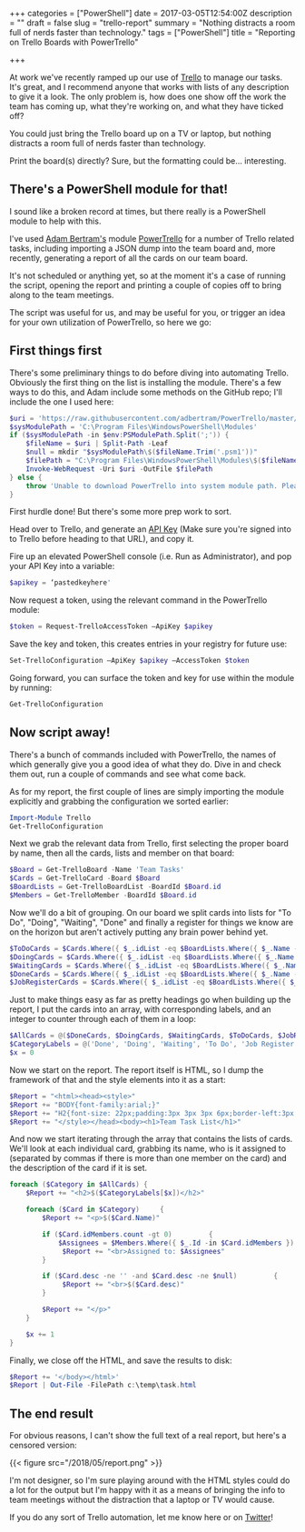 +++
categories = ["PowerShell"]
date = 2017-03-05T12:54:00Z
description = ""
draft = false
slug = "trello-report"
summary = "Nothing distracts a room full of nerds faster than technology."
tags = ["PowerShell"]
title = "Reporting on Trello Boards with PowerTrello"

+++


At work we've recently ramped up our use of [Trello](https://trello.com/) to manage our tasks. It's great, and I recommend anyone that works with lists of any description to give it a look. The only problem is, how does one show off the work the team has coming up, what they're working on, and what they have ticked off?

You could just bring the Trello board up on a TV or laptop, but nothing distracts a room full of nerds faster than technology.

Print the board(s) directly? Sure, but the formatting could be… interesting.

## **There's a PowerShell module for that!**

I sound like a broken record at times, but there really is a PowerShell module to help with this.

I've used [Adam Bertram's](https://twitter.com/adbertram) module [PowerTrello](https://github.com/adbertram/PowerTrello) for a number of Trello related tasks, including importing a JSON dump into the team board and, more recently, generating a report of all the cards on our team board.

It's not scheduled or anything yet, so at the moment it's a case of running the script, opening the report and printing a couple of copies off to bring along to the team meetings.

The script was useful for us, and may be useful for you, or trigger an idea for your own utilization of PowerTrello, so here we go:

## **First things first**

There's some preliminary things to do before diving into automating Trello. Obviously the first thing on the list is installing the module. There's a few ways to do this, and Adam include some methods on the GitHub repo; I'll include the one I used here:

```powershell
$uri = 'https://raw.githubusercontent.com/adbertram/PowerTrello/master/Trello.psm1'
$sysModulePath = 'C:\Program Files\WindowsPowerShell\Modules'
if ($sysModulePath -in $env:PSModulePath.Split(';')) {
    $fileName = $uri | Split-Path -Leaf
    $null = mkdir "$sysModulePath\$($fileName.Trim('.psm1'))"
    $filePath = "C:\Program Files\WindowsPowerShell\Modules\$($fileName.Trim('.psm1'))\$($uri | Split-Path -Leaf)"
    Invoke-WebRequest -Uri $uri -OutFile $filePath
} else {
    throw 'Unable to download PowerTrello into system module path. Please put it there manually.'
}

```

First hurdle done! But there's some more prep work to sort.

Head over to Trello, and generate an [API Key](https://trello.com/app-key) (Make sure you're signed into to Trello before heading to that URL), and copy it.

Fire up an elevated PowerShell console (i.e. Run as Administrator), and pop your API Key into a variable:

```powershell
$apikey = ‘pastedkeyhere'

```

Now request a token, using the relevant command in the PowerTrello module:

```powershell
$token = Request-TrelloAccessToken –ApiKey $apikey

```

Save the key and token, this creates entries in your registry for future use:

```powershell
Set-TrelloConfiguration –ApiKey $apikey –AccessToken $token

```

Going forward, you can surface the token and key for use within the module by running:

```powershell
Get-TrelloConfiguration

```

## **Now script away!**

There's a bunch of commands included with PowerTrello, the names of which generally give you a good idea of what they do. Dive in and check them out, run a couple of commands and see what come back.

As for my report, the first couple of lines are simply importing the module explicitly and grabbing the configuration we sorted earlier:

```powershell
Import-Module Trello
Get-TrelloConfiguration

```

Next we grab the relevant data from Trello, first selecting the proper board by name, then all the cards, lists and member on that board:

```powershell
$Board = Get-TrelloBoard -Name 'Team Tasks'
$Cards = Get-TrelloCard -Board $Board
$BoardLists = Get-TrelloBoardList -BoardId $Board.id
$Members = Get-TrelloMember -BoardId $Board.id

```

Now we'll do a bit of grouping. On our board we split cards into lists for "To Do", "Doing", "Waiting", "Done" and finally a register for things we know are on the horizon but aren't actively putting any brain power behind yet.

```powershell
$ToDoCards = $Cards.Where({ $_.idList -eq $BoardLists.Where({ $_.Name -eq 'To Do' }).id })
$DoingCards = $Cards.Where({ $_.idList -eq $BoardLists.Where({ $_.Name -eq 'Doing' }).id })
$WaitingCards = $Cards.Where({ $_.idList -eq $BoardLists.Where({ $_.Name -eq 'Waiting' }).id })
$DoneCards = $Cards.Where({ $_.idList -eq $BoardLists.Where({ $_.Name -eq 'Done' }).id })
$JobRegisterCards = $Cards.Where({ $_.idList -eq $BoardLists.Where({ $_.Name -eq 'Job Register' }).id })

```

Just to make things easy as far as pretty headings go when building up the report, I put the cards into an array, with corresponding labels, and an integer to counter through each of them in a loop:

```powershell
$AllCards = @($DoneCards, $DoingCards, $WaitingCards, $ToDoCards, $JobRegisterCards)
$CategoryLabels = @('Done', 'Doing', 'Waiting', 'To Do', 'Job Register')
$x = 0

```

Now we start on the report. The report itself is HTML, so I dump the framework of that and the style elements into it as a start:

```powershell
$Report = "<html><head><style>"
$Report += "BODY{font-family:arial;}"
$Report += "H2{font-size: 22px;padding:3px 3px 3px 6px;border-left:3px solid #c6c1b8;background:#f2efe9;display:block;}"
$Report += "</style></head><body><h1>Team Task List</h1>"

```

And now we start iterating through the array that contains the lists of cards. We'll look at each individual card, grabbing its name, who is it assigned to (separated by commas if there is more than one member on the card) and the description of the card if it is set.

```powershell
foreach ($Category in $AllCards) {
    $Report += "<h2>$($CategoryLabels[$x])</h2>"

    foreach ($Card in $Category)     {
        $Report += "<p>$($Card.Name)"

        if ($Card.idMembers.count -gt 0)         {
            $Assignees = $Members.Where({ $_.Id -in $Card.idMembers }).fullName.foreach({ $_.Split(' ')[0] }) -join ', '
             $Report += "<br>Assigned to: $Assignees"
        }

        if ($Card.desc -ne '' -and $Card.desc -ne $null)         {
             $Report += "<br>$($Card.desc)"
        }

        $Report += "</p>"
    }

    $x += 1
}

```

Finally, we close off the HTML, and save the results to disk:

```powershell
$Report += '</body></html>'
$Report | Out-File -FilePath c:\temp\task.html

```

## **The end result**

For obvious reasons, I can't show the full text of a real report, but here's a censored version:

{{< figure src="/2018/05/report.png" >}}

I'm not designer, so I'm sure playing around with the HTML styles could do a lot for the output but I'm happy with it as a means of bringing the info to team meetings without the distraction that a laptop or TV would cause.

If you do any sort of Trello automation, let me know here or on [Twitter](https://twitter.com/WindosNZ)!

